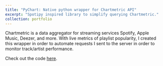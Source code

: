 ```yaml
---
title: "PyChart: Native python wrapper for Chartmetric API"
excerpt: "Spotipy inspired library to simplify querying Chartmetric."
collection: portfolio
---
```


Chartmetric is a data aggregator for streaming services Spotify, Apple Music, Deezer, and more. With live metrics of playlist popularity, I created this wrapper in order to automate requests I sent to the server in order to monitor track/artist performance.

Check out the code <a href="https://github.com/owenbwhite/pychart">here</a>.
